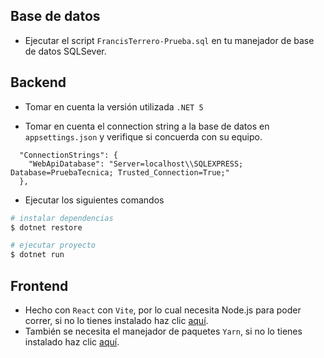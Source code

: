 ## Base de datos
- Ejecutar el script `FrancisTerrero-Prueba.sql` en tu manejador de base de datos SQLSever.

## Backend
- Tomar en cuenta la versión utilizada `.NET 5`

- Tomar en cuenta el connection string a la base de datos en `appsettings.json` y verifique si concuerda con su equipo.
```code
  "ConnectionStrings": {
    "WebApiDatabase": "Server=localhost\\SQLEXPRESS; Database=PruebaTecnica; Trusted_Connection=True;"
  },
```
- Ejecutar los siguientes comandos
```bash
# instalar dependencias
$ dotnet restore

# ejecutar proyecto
$ dotnet run
```

## Frontend

- Hecho con `React` con `Vite`, por lo cual necesita Node.js para poder correr, si no lo tienes instalado haz clic [aquí](https://nodejs.org/en/). 
- También se necesita el manejador de paquetes `Yarn`, si no lo tienes instalado haz clic [aquí](https://classic.yarnpkg.com/lang/en/docs/install/#windows-stable).


